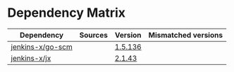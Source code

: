 # Dependency Matrix

Dependency | Sources | Version | Mismatched versions
---------- | ------- | ------- | -------------------
[jenkins-x/go-scm](https://github.com/jenkins-x/go-scm) |  | [1.5.136]() | 
[jenkins-x/jx](https://github.com/jenkins-x/jx) |  | [2.1.43](https://github.com/jenkins-x/jx/releases/tag/v2.1.43) | 
